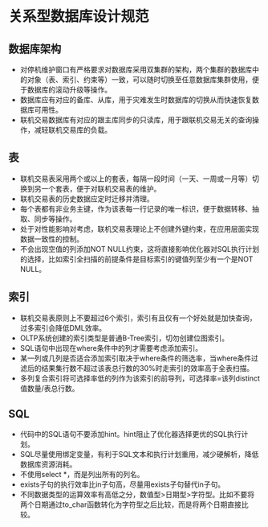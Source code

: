 
# 关系型数据库设计规范

## 数据库架构
- 对停机维护窗口有严格要求对数据库采用双集群的架构，两个集群的数据库中的对象（表、索引、约束等）一致，可以随时切换至任意数据库集群使用，便于数据库的滚动升级等操作。
- 数据库应有对应的备库、从库，用于灾难发生时数据库的切换从而快速恢复数据库可用性。
- 联机交易数据库有对应的跟主库同步的只读库，用于跟联机交易无关的查询操作，减轻联机交易库的负载。

## 表
- 联机交易表采用两个或以上的套表，每隔一段时间（一天、一周或一月等）切换到另一个套表，便于对联机交易表的维护。
- 联机交易表的历史数据应定时迁移并清理。
- 每个表都有非业务主键，作为该表每一行记录的唯一标识，便于数据转移、抽取、同步等操作。
- 处于对性能影响对考虑，联机交易表理论上不创建外键约束，在应用层面实现数据一致性的控制。
- 不会出现空值的列添加NOT NULL约束，这将直接影响优化器对SQL执行计划的选择，比如索引全扫描的前提条件是目标索引的键值列至少有一个是NOT NULL。

## 索引
- 联机交易表原则上不要超过6个索引，索引有且仅有一个好处就是加快查询，过多索引会降低DML效率。
- OLTP系统创建的索引类型是普通B-Tree索引，切勿创建位图索引。
- SQL语句中出现在where条件中的列才需要考虑添加索引。
- 某一列或几列是否适合添加索引取决于where条件的筛选率，当where条件过滤后的结果集行数不超过该表总行数的30%时走索引的效率高于全表扫描。
- 多列复合索引将可选择率低的列作为该索引的前导列，可选择率=该列distinct值数量/表总行数。


## SQL
- 代码中的SQL语句不要添加hint。hint阻止了优化器选择更优的SQL执行计划。
- SQL尽量使用绑定变量，有利于SQL文本和执行计划重用，减少硬解析，降低数据库资源消耗。
- 不使用select *，而是列出所有的列名。
- exists子句的执行效率比in子句高，尽量用exists子句替代in子句。
- 不同数据类型的运算效率有高低之分，数值型>日期型>字符型。比如不要将两个日期通过to_char函数转化为字符型之后比较，而是将两个日期直接比较。








